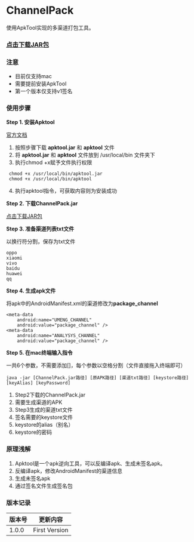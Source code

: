 # ChannelPack

使用ApkTool实现的多渠道打包工具。

### [点击下载JAR包](https://csdn-app.csdn.net/ChannelPack.jar)

### 注意
* 目前仅支持mac
* 需要提前安装ApkTool
* 第一个版本仅支持v1签名

### 使用步骤
**Step 1. 安装Apktool**

[官方文档](https://ibotpeaches.github.io/Apktool/install)
1. 按照步骤下载 **apktool.jar** 和 **apktool** 文件
2. 将 **apktool.jar** 和 **apktool** 文件放到 /usr/local/bin 文件夹下
3. 执行chmod +x赋予文件执行权限
```
 chmod +x /usr/local/bin/apktool.jar 
 chmod +x /usr/local/bin/apktool 
```
4. 执行apktool指令，可获取内容则为安装成功

**Step 2. 下载ChannelPack.jar**

[点击下载JAR包](https://csdn-app.csdn.net/ChannelPack.jar)

**Step 3. 准备渠道列表txt文件**

以换行符分割，保存为txt文件
```
oppo
xiaomi
vivo
baidu
huawei
qq
```

**Step 4. 生成apk文件**

将apk中的AndroidManifest.xml的渠道修改为**package_channel**
```
<meta-data
    android:name="UMENG_CHANNEL"
    android:value="package_channel" />
<meta-data
    android:name="ANALYSYS_CHANNEL"
    android:value="package_channel" />
```

**Step 5. 在mac终端输入指令**

一共6个参数，不需要添加[]，每个参数以空格分割（文件直接拖入终端即可）
```
java -jar [ChannelPack.jar路径] [原APK路径] [渠道txt路径] [keystore路径] [keyAlias] [keyPassword] 
```
1. Step2下载的ChannelPack.jar
2. 需要生成渠道的APK
3. Step3生成的渠道txt文件
4. 签名需要的keystore文件
5. keystore的alias（别名）
6. keystore的密码

### 原理浅解
1. Apktool是一个apk逆向工具，可以反编译apk、生成未签名apk。
2. 反编译apk，修改AndroidManifest的渠道信息
3. 生成未签名apk
4. 通过签名文件生成签名包

### 版本记录
|版本号|更新内容|
|---|---|
|1.0.0|First Version|
